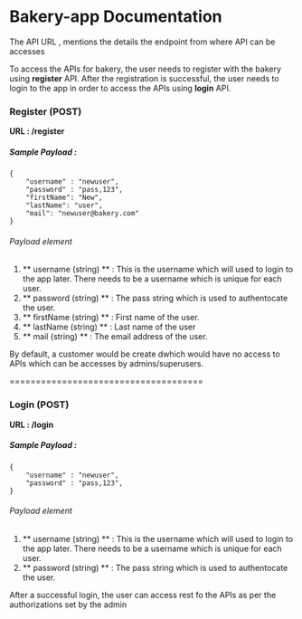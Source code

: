# Bakery-app Documentation

The API URL , mentions the details the endpoint from where API can be accesses

To access the APIs for bakery, the user needs to register with the bakery using **register** API.
After the registration is successful, the user needs to login to the app in order to access the APIs using **login** API.

### Register (POST)
**URL : /register**
##### Sample Payload :
```
{
    "username" : "newuser",
    "password" : "pass,123",
    "firstName": "New",
    "lastName": "user",
    "mail": "newuser@bakery.com"
}
```
###### Payload element
1. ** username (string) ** : This is the username which will used to login to the app later. There needs to be a username which is unique for each user.
2. ** password (string) ** : The pass string which is used to authentocate the user.
3. ** firstName (string) ** : First name of the user.
4. ** lastName (string) ** : Last name of the user
5. ** mail (string) ** : The email address of the user.

By default, a customer would be create dwhich would have no access to APIs which can be accesses by admins/superusers.

=====================================

### Login (POST)
**URL : /login**
##### Sample Payload :
```
{
    "username" : "newuser",
    "password" : "pass,123",
}
```
###### Payload element
1. ** username (string) ** : This is the username which will used to login to the app later. There needs to be a username which is unique for each user.
2. ** password (string) ** : The pass string which is used to authentocate the user.

After a successful login, the user can access rest fo the APIs as per the authorizations set by the admin
